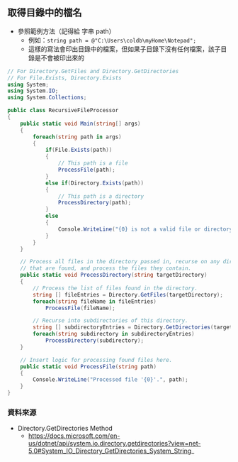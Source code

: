 ## 取得目錄中的檔名

* 參照範例方法（記得給 字串 path）
  * 例如：`string path = @"C:\Users\coldb\myHome\Notepad";`
  * 這樣的寫法會印出目錄中的檔案，但如果子目錄下沒有任何檔案，該子目錄是不會被印出來的

```csharp
// For Directory.GetFiles and Directory.GetDirectories
// For File.Exists, Directory.Exists
using System;
using System.IO;
using System.Collections;

public class RecursiveFileProcessor
{
    public static void Main(string[] args)
    {
        foreach(string path in args)
        {
            if(File.Exists(path))
            {
                // This path is a file
                ProcessFile(path);
            }
            else if(Directory.Exists(path))
            {
                // This path is a directory
                ProcessDirectory(path);
            }
            else
            {
                Console.WriteLine("{0} is not a valid file or directory.", path);
            }
        }
    }

    // Process all files in the directory passed in, recurse on any directories
    // that are found, and process the files they contain.
    public static void ProcessDirectory(string targetDirectory)
    {
        // Process the list of files found in the directory.
        string [] fileEntries = Directory.GetFiles(targetDirectory);
        foreach(string fileName in fileEntries)
            ProcessFile(fileName);

        // Recurse into subdirectories of this directory.
        string [] subdirectoryEntries = Directory.GetDirectories(targetDirectory);
        foreach(string subdirectory in subdirectoryEntries)
            ProcessDirectory(subdirectory);
    }

    // Insert logic for processing found files here.
    public static void ProcessFile(string path)
    {
        Console.WriteLine("Processed file '{0}'.", path);	
    }
}
```


### 資料來源

* Directory.GetDirectories Method
  * https://docs.microsoft.com/en-us/dotnet/api/system.io.directory.getdirectories?view=net-5.0#System_IO_Directory_GetDirectories_System_String_